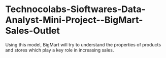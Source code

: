 # Technocolabs-Sioftwares-Data-Analyst-Mini-Project--BigMart-Sales-Outlet
Using this model, BigMart will try to understand the properties of products and stores which play a key role in increasing sales.
